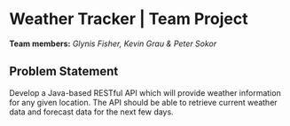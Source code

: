 # Weather Tracker | Team Project

**Team members:** _Glynis Fisher, Kevin Grau & Peter Sokor_

## Problem Statement
Develop a Java-based RESTful API which will provide weather information for any given location. The API should be able
to retrieve current weather data and forecast data for the next few days.